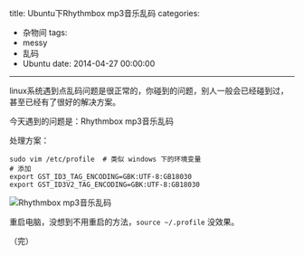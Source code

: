 title: Ubuntu下Rhythmbox mp3音乐乱码
categories:
  - 杂物间
tags:
  - messy
  - 乱码
  - Ubuntu
date: 2014-04-27 00:00:00
---


linux系统遇到点乱码问题是很正常的，你碰到的问题，别人一般会已经碰到过，甚至已经有了很好的解决方案。

今天遇到的问题是：Rhythmbox mp3音乐乱码

处理方案：

    sudo vim /etc/profile  # 类似 windows 下的环境变量
    # 添加
    export GST_ID3_TAG_ENCODING=GBK:UTF-8:GB18030
    export GST_ID3V2_TAG_ENCODING=GBK:UTF-8:GB18030
    
![Rhythmbox mp3音乐乱码](https://cloud.githubusercontent.com/assets/2698003/2811361/cd93a704-ce17-11e3-9b5d-a00b8c0f6c03.jpg)

重启电脑，没想到不用重启的方法，`source ~/.profile` 没效果。

（完）
    
